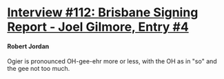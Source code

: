 # [Interview #112: Brisbane Signing Report - Joel Gilmore, Entry #4](https://www.theoryland.com/intvmain.php?i=112#4)

#### Robert Jordan

Ogier is pronounced OH-gee-ehr more or less, with the OH as in "so" and the gee not too much.

